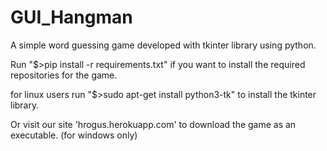 # GUI_Hangman

A simple word guessing game developed with tkinter library using python.

Run "$>pip install -r requirements.txt" if you want to install the required repositories for the game.

for linux users run "$>sudo apt-get install python3-tk" to install the tkinter library.

Or visit our site 'hrogus.herokuapp.com' to download the game as an executable. (for windows only)
